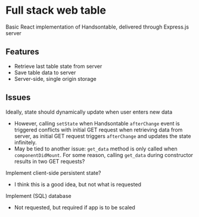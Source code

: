 # Full stack web table

Basic React implementation of Handsontable, delivered through Express.js server

## Features

- Retrieve last table state from server
- Save table data to server
- Server-side, single origin storage

## Issues

Ideally, state should dynamically update when user enters new data
- However, calling `setState` when Handsontable `afterChange` event is triggered conflicts with initial GET request when retrieving data from server, as initial GET request triggers `afterChange` and updates the state infinitely. 
- May be tied to another issue: `get_data` method is only called when `componentDidMount`. For some reason, calling `get_data` during constructor results in two GET requests?

Implement client-side persistent state?
- I think this is a good idea, but not what is requested

Implement (SQL) database
- Not requested, but required if app is to be scaled